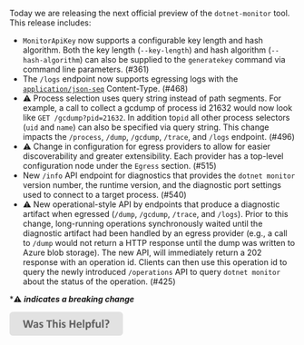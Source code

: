 Today we are releasing the next official preview of the `dotnet-monitor` tool. This release includes:
- `MonitorApiKey` now supports a configurable key length and hash algorithm. Both the key length (`--key-length`) and hash algorithm (`--hash-algorithm`) can also be supplied to the `generatekey` command via command line parameters.   (#361)
- The `/logs` endpoint now supports egressing logs with the [`application/json-seq`](https://datatracker.ietf.org/doc/html/rfc7464) Content-Type. (#468)
- ⚠️ Process selection uses query string instead of path segments. For example, a call to collect a gcdump of process id 21632 would now look like `GET /gcdump?pid=21632`. In addition to`pid` all other process selectors (`uid` and `name`) can also be specified via query string. This change impacts the `/process`, `/dump`, `/gcdump`, `/trace`, and `/logs` endpoint. (#496)
- ⚠️ Change in configuration for egress providers to allow for easier discoverability and greater extensibility. Each provider has a top-level configuration node under the `Egress` section. (#515)
- New `/info` API endpoint for diagnostics that provides the `dotnet monitor` version number, the runtime version, and the diagnostic port settings used to connect to a target process. (#540)
- ⚠️ New operational-style API by endpoints that produce a diagnostic artifact when egressed (`/dump`, `/gcdump`, `/trace`, and `/logs`). Prior to this change, long-running operations synchronously waited until the diagnostic artifact had been handled by an egress provider (e.g., a call to `/dump` would not return a HTTP response until the dump was written to Azure blob storage). The new API, will immediately return a 202 response with an operation id. Clients can then use this operation id to query the newly introduced `/operations` API to query `dotnet monitor` about the status of the operation. (#425)

\*⚠️ **_indicates a breaking change_**

[<img src=/images/WasThisHelpful.png width="200"/>](https://www.research.net/r/DGDQWXH?src=releaseNotes)
